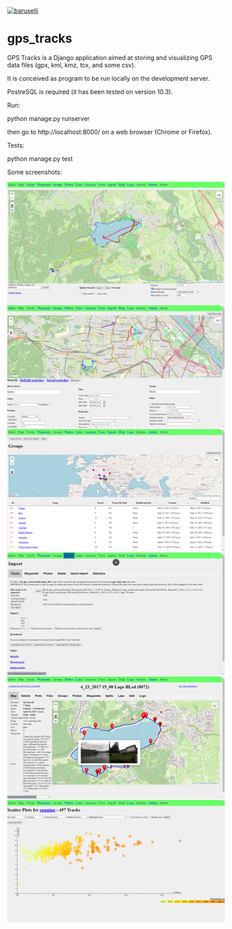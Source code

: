 [![baruselli](https://circleci.com/gh/baruselli/gps_tracks.svg?style=shield&circle-token=212f3855c5f6b83a1e26a8aa77b1b7efe5f6f999)](https://app.circleci.com/pipelines/github/baruselli/gps_tracks?branch=master)

# gps_tracks

GPS Tracks is a Django application aimed at storing and visualizing GPS data files (gpx, kml, kmz, tcx, and some csv).

It is conceived as program to be run locally on the development server.

PostreSQL is required (it has been tested on version 10.3).


Run:

python manage.py runserver

then go to http://localhost:8000/ on a web browser (Chrome or Firefox).



Tests:

python manage.py test

Some screenshots:

![alt text](https://github.com/baruselli/gps_tracks/blob/master/example_images/Screenshot%20(8).png)
![alt text](https://github.com/baruselli/gps_tracks/blob/master/example_images/Screenshot%20(9).png)
![alt text](https://github.com/baruselli/gps_tracks/blob/master/example_images/Screenshot%20(10).png)
![alt text](https://github.com/baruselli/gps_tracks/blob/master/example_images/Screenshot%20(11).png)
![alt text](https://github.com/baruselli/gps_tracks/blob/master/example_images/Screenshot%20(12).png)
![alt text](https://github.com/baruselli/gps_tracks/blob/master/example_images/Screenshot%20(13).png)
